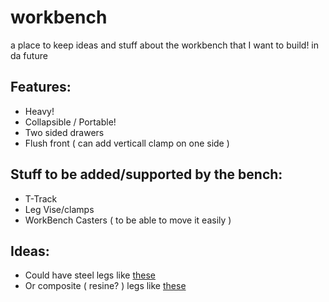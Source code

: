 # workbench
a place to keep ideas and stuff about the workbench that I want to build! in da future





## Features:
 *  Heavy!
 *  Collapsible / Portable!
 *  Two sided drawers
 *  Flush front ( can add verticall clamp on one side )

## Stuff to be added/supported by the bench:
 *  T-Track
 *  Leg Vise/clamps
 *  WorkBench Casters ( to be able to move it easily )



 ## Ideas:

  *  Could have steel legs like [these](https://www.homedepot.com/p/Edsal-28-3-8-in-H-x-36-in-W-x-4-in-D-Flared-Fixed-Height-Steel-Work-Bench-Legs-5708/204417827?cm_mmc=Shopping%7CG%7CVF%7CD59%7CMulti%7CNA%7CPLA%7CClean_Sweep%7c71700000033435183%7c58700003894708233%7c92700032535212279&gclid=Cj0KCQjwrLXXBRCXARIsAIttmRNiJL_NwN5t4hZnOEkfIgmR9irVVPqAuSqVi3VawgaFeiHQlPc7_OoaAjRBEALw_wcB&dclid=COT4xojp7toCFRMJZQodb00PMw)
  *  Or composite ( resine? ) legs like [these](https://www.northerntool.com/shop/tools/product_200631533_200631533?cm_mmc=Google-pla&utm_source=Google_PLA&utm_medium=Storage%20%2B%20Organizers%20%3E%20Workbenches%20%2B%20Work%20Tables%20%3E%20Workbenches&utm_campaign=2x4%20Basics&utm_content=179065&gclid=Cj0KCQjwrLXXBRCXARIsAIttmRP8Hv2fRHVGi2Q7IPtHunrJ8AGtldS7R7EB2BoA25PPJlcN2055kbEaAskMEALw_wcB)